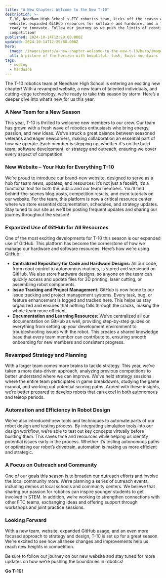 ```yaml
---
title: "A New Chapter: Welcome to the New T-10"
description: >-
  T-10, Needham High School's FTC robotics team, kicks off the season with a new
  website, expanded GitHub resources for software and hardware, and a fresh team
  ready to innovate. Follow our journey as we push the limits of robotics
  competition!
published: 2024-10-14T12:29:00.000Z
updated: 2024-10-14T12:29:00.000Z
hero:
  image: /images/posts/a-new-chapter-welcome-to-the-new-t-10/hero/image.jpg
  alt: A picture of the horizon with beautiful, lush, Swiss mountains
tags:
  - coding
  - hardware
---
```


The T-10 robotics team at Needham High School is entering an exciting new chapter! With a revamped website, a new team of talented individuals, and cutting-edge technology, we’re ready to take this season by storm. Here’s a deeper dive into what’s new for us this year.

### A New Team for a New Season

This year, T-10 is thrilled to welcome new members to our crew. Our team has grown with a fresh wave of robotics enthusiasts who bring energy, passion, and new ideas. We’ve struck a great balance between seasoned veterans and eager newcomers, making collaboration an essential part of how we operate. Each member is stepping up, whether it's on the build team, software development, or strategy and outreach, ensuring we cover every aspect of competition.

### New Website – Your Hub for Everything T-10

We’re proud to introduce our brand-new website, designed to serve as a hub for team news, updates, and resources. It’s not just a facelift; it’s a functional tool for both the public and our team members. You’ll find behind-the-scenes blog posts, competition results, and even tutorials on our website. For the team, this platform is now a critical resource center where we store essential documentation, schedules, and strategy updates. Stay tuned to our site as we’ll be posting frequent updates and sharing our journey throughout the season!

### Expanded Use of GitHub for All Resources

One of the most exciting developments for T-10 this season is our expanded use of GitHub. This platform has become the cornerstone of how we manage our hardware and software resources. Here’s how we’re using GitHub:

- **Centralized Repository for Code and Hardware Designs:** All our code, from robot control to autonomous routines, is stored and versioned on GitHub. We also store hardware designs, so anyone on the team can quickly access and update files for 3D printing, laser cutting, or assembling robot components.
- **Issue Tracking and Project Management:** GitHub is now home to our issue tracking and project management systems. Every task, bug, or feature enhancement is logged and tracked here. This helps us stay organized and ensures that nothing falls through the cracks, making the whole team more efficient.
- **Documentation and Learning Resources:** We’ve centralized all our documentation on GitHub as well, providing step-by-step guides on everything from setting up your development environment to troubleshooting issues with the robot. This creates a shared knowledge base that every team member can contribute to, ensuring smooth onboarding for new members and consistent progress.

### Revamped Strategy and Planning

With a larger team comes more brains to tackle strategy. This year, we’ve taken a more data-driven approach, analyzing previous competitions to better understand where we can improve. We've held strategy sessions where the entire team participates in game breakdowns, studying the game manual, and working out potential scoring paths. Armed with these insights, we’re better prepared to develop robots that can excel in both autonomous and teleop periods.

### Automation and Efficiency in Robot Design

We’ve also introduced new tools and techniques to automate parts of our robot design and testing process. By integrating simulation tools into our design workflow, we’re able to test out key concepts virtually before building them. This saves time and resources while helping us identify potential issues early in the process. Whether it’s testing autonomous paths or optimizing our robot’s drivetrain, automation is making us more efficient and strategic.

### A Focus on Outreach and Community

One of our goals this season is to broaden our outreach efforts and involve the local community more. We’re planning a series of outreach events, including demos at local schools and community centers. We believe that sharing our passion for robotics can inspire younger students to get involved in STEM. In addition, we’re working to strengthen connections with other FTC teams, exchanging ideas and offering support through workshops and joint practice sessions.

### Looking Forward

With a new team, website, expanded GitHub usage, and an even more focused approach to strategy and design, T-10 is set up for a great season. We’re excited to see how all these changes and improvements help us reach new heights in competition.

Be sure to follow our journey on our new website and stay tuned for more updates on how we’re pushing the boundaries in robotics!

**Go T-10!**
